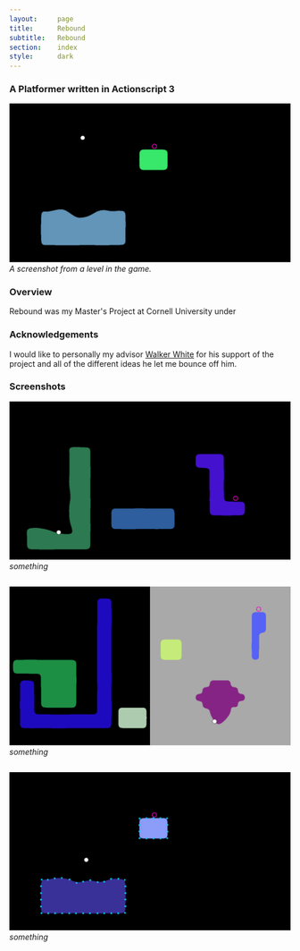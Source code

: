 ```yaml
---
layout:     page
title:      Rebound
subtitle:	Rebound
section:	index
style:		dark
---
```


### A Platformer written in Actionscript 3 ###

![A frame from the simulation](../images/rebound.png)
*A screenshot from a level in the game.*

### Overview ###
Rebound was my Master's Project at Cornell University under 


### Acknowledgements ###
I would like to personally my advisor [Walker White](https://www.cs.cornell.edu/~wmwhite/) for his support of the project and all of the different ideas he let me bounce off him.

### Screenshots ###
![A level from the game](../images/rebound2.png)
*something*
<pre></pre>
![A level from the game](../images/rebound3.png)
*something*
<pre></pre>
![A level from the game](../images/rebound4.png)
*something*